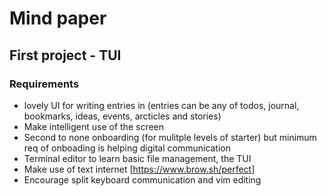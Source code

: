# Mind paper
## First project - TUI

### Requirements
-  lovely UI for writing entries in (entries can be any of todos, journal, bookmarks, ideas,  events, arcticles and stories)
- Make intelligent use of the screen
- Second to none onboarding (for mulitple levels of starter) but minimum req of onboading is helping digital communication
- Terminal editor to learn basic file management, the TUI
- Make use of text internet [https://www.brow.sh/perfect]
- Encourage split keyboard communication and vim editing

